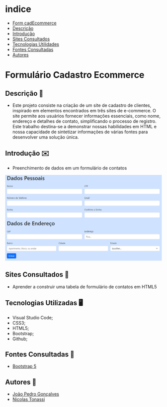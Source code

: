 # indice

* [Form cadEcommerce](#form-cadEcommerce)
* [Descrição](#descrição)
* [Introdução](#introdução)
* [Sites Consultados](#sites-consultadoss)
* [Tecnologias Utilidades](#tecnologias-utilizadas)
* [Fontes Consultadas](#fontes-consultadas)
* [Autores](#autores)

# Formulário Cadastro Ecommerce

## Descrição 📖
- Este projeto consiste na criação de um site de cadastro de clientes, inspirado em elementos encontrados em três sites de e-commerce. O site permite aos usuários fornecer informações essenciais, como nome, endereço e detalhes de contato, simplificando o processo de registro. Este trabalho destina-se a demonstrar nossas habilidades em HTML e nossa capacidade de sintetizar informações de várias fontes para desenvolver uma solução única.

## Introdução ✉️
- Preenchimento de dados em um formulário de contatos
<img src="img/cadastro.png">

## Sites Consultados 🧠
- Aprender a construir uma tabela de formulário de contatos em HTML5

## Tecnologias Utilizadas 🖥️  
- Visual Studio Code;
- CSS3;
- HTML5;
- Bootstrap;
- Github;

## Fontes Consultadas 🔗
- [Bootstrap 5](https://getbootstrap.com/)

## Autores 👥
- [João Pedro Gonçalves](https://github.com/s-pedro13)
- [Nicolas Tonassi](https://github.com/nicolas-tonassi)